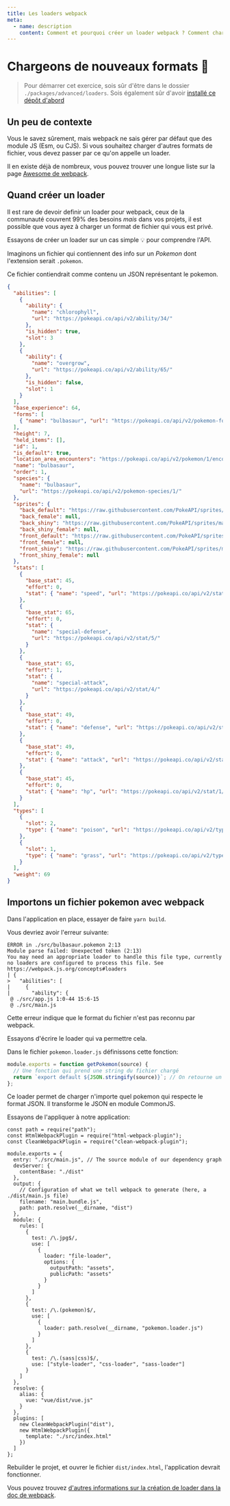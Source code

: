 ```yaml
---
title: Les loaders webpack
meta:
  - name: description
    content: Comment et pourquoi créer un loader webpack ? Comment charger des formats de fichiers différents avec webpack ? Un exemple simple.
---
```


# Chargeons de nouveaux formats :truck:

> Pour démarrer cet exercice, sois sûr d'être dans le dossier `./packages/advanced/loaders`.
> Sois également sûr d'avoir [installé ce dépôt d'abord](../README.md#install)

## Un peu de contexte

Vous le savez sûrement, mais webpack ne sais gérer par défaut que des module JS (Esm, ou CJS).
Si vous souhaitez charger d'autres formats de fichier, vous devez passer par ce qu'on appelle un loader.

Il en existe déjà de nombreux, vous pouvez trouver une longue liste sur la page [Awesome de webpack](https://github.com/webpack-contrib/awesome-webpack#loaders).

## Quand créer un loader

Il est rare de devoir definir un loader pour webpack, ceux de la communauté couvrent 99% des besoins _mais_ dans vos projets, il est possible que vous ayez à charger un format de fichier qui vous est privé.

Essayons de créer un loader sur un cas simple :bulb: pour comprendre l'API.

Imaginons un fichier qui contiennent des info sur un _Pokemon_ dont l'extension serait `.pokemon`.

Ce fichier contiendrait comme contenu un JSON représentant le pokemon.

```json
{
  "abilities": [
    {
      "ability": {
        "name": "chlorophyll",
        "url": "https://pokeapi.co/api/v2/ability/34/"
      },
      "is_hidden": true,
      "slot": 3
    },
    {
      "ability": {
        "name": "overgrow",
        "url": "https://pokeapi.co/api/v2/ability/65/"
      },
      "is_hidden": false,
      "slot": 1
    }
  ],
  "base_experience": 64,
  "forms": [
    { "name": "bulbasaur", "url": "https://pokeapi.co/api/v2/pokemon-form/1/" }
  ],
  "height": 7,
  "held_items": [],
  "id": 1,
  "is_default": true,
  "location_area_encounters": "https://pokeapi.co/api/v2/pokemon/1/encounters",
  "name": "bulbasaur",
  "order": 1,
  "species": {
    "name": "bulbasaur",
    "url": "https://pokeapi.co/api/v2/pokemon-species/1/"
  },
  "sprites": {
    "back_default": "https://raw.githubusercontent.com/PokeAPI/sprites/master/sprites/pokemon/back/1.png",
    "back_female": null,
    "back_shiny": "https://raw.githubusercontent.com/PokeAPI/sprites/master/sprites/pokemon/back/shiny/1.png",
    "back_shiny_female": null,
    "front_default": "https://raw.githubusercontent.com/PokeAPI/sprites/master/sprites/pokemon/1.png",
    "front_female": null,
    "front_shiny": "https://raw.githubusercontent.com/PokeAPI/sprites/master/sprites/pokemon/shiny/1.png",
    "front_shiny_female": null
  },
  "stats": [
    {
      "base_stat": 45,
      "effort": 0,
      "stat": { "name": "speed", "url": "https://pokeapi.co/api/v2/stat/6/" }
    },
    {
      "base_stat": 65,
      "effort": 0,
      "stat": {
        "name": "special-defense",
        "url": "https://pokeapi.co/api/v2/stat/5/"
      }
    },
    {
      "base_stat": 65,
      "effort": 1,
      "stat": {
        "name": "special-attack",
        "url": "https://pokeapi.co/api/v2/stat/4/"
      }
    },
    {
      "base_stat": 49,
      "effort": 0,
      "stat": { "name": "defense", "url": "https://pokeapi.co/api/v2/stat/3/" }
    },
    {
      "base_stat": 49,
      "effort": 0,
      "stat": { "name": "attack", "url": "https://pokeapi.co/api/v2/stat/2/" }
    },
    {
      "base_stat": 45,
      "effort": 0,
      "stat": { "name": "hp", "url": "https://pokeapi.co/api/v2/stat/1/" }
    }
  ],
  "types": [
    {
      "slot": 2,
      "type": { "name": "poison", "url": "https://pokeapi.co/api/v2/type/4/" }
    },
    {
      "slot": 1,
      "type": { "name": "grass", "url": "https://pokeapi.co/api/v2/type/12/" }
    }
  ],
  "weight": 69
}
```

## Importons un fichier pokemon avec webpack

Dans l'application en place, essayer de faire `yarn build`.

Vous devriez avoir l'erreur suivante:

```
ERROR in ./src/bulbasaur.pokemon 2:13
Module parse failed: Unexpected token (2:13)
You may need an appropriate loader to handle this file type, currently no loaders are configured to process this file. See https://webpack.js.org/concepts#loaders
| {
>   "abilities": [
|     {
|       "ability": {
 @ ./src/app.js 1:0-44 15:6-15
 @ ./src/main.js
```

Cette erreur indique que le format du fichier n'est pas reconnu par webpack.

Essayons d'écrire le loader qui va permettre cela.

Dans le fichier `pokemon.loader.js` définissons cette fonction:

```js
module.exports = function getPokemon(source) {
  // Une fonction qui prend une string du fichier chargé
  return `export default ${JSON.stringify(source)}`; // On retourne un module CJS compréhensible par webpack.
};
```

Ce loader permet de charger n'importe quel pokemon qui respecte le format JSON.
Il transforme le JSON en module CommonJS.

Essayons de l'appliquer à notre application:

```js{29-36}
const path = require("path");
const HtmlWebpackPlugin = require("html-webpack-plugin");
const CleanWebpackPlugin = require("clean-webpack-plugin");

module.exports = {
  entry: "./src/main.js", // The source module of our dependency graph
  devServer: {
    contentBase: "./dist"
  },
  output: {
    // Configuration of what we tell webpack to generate (here, a ./dist/main.js file)
    filename: "main.bundle.js",
    path: path.resolve(__dirname, "dist")
  },
  module: {
    rules: [
      {
        test: /\.jpg$/,
        use: [
          {
            loader: "file-loader",
            options: {
              outputPath: "assets",
              publicPath: "assets"
            }
          }
        ]
      },
      {
        test: /\.(pokemon)$/,
        use: [
          {
            loader: path.resolve(__dirname, "pokemon.loader.js")
          }
        ]
      },
      {
        test: /\.(sass|css)$/,
        use: ["style-loader", "css-loader", "sass-loader"]
      }
    ]
  },
  resolve: {
    alias: {
      vue: "vue/dist/vue.js"
    }
  },
  plugins: [
    new CleanWebpackPlugin("dist"),
    new HtmlWebpackPlugin({
      template: "./src/index.html"
    })
  ]
};
```

Rebuilder le projet, et ouvrer le fichier `dist/index.html`, l'application devrait fonctionner.

Vous pouvez trouvez [d'autres informations sur la création de loader dans la doc de webpack](https://webpack.js.org/contribute/writing-a-loader/).
